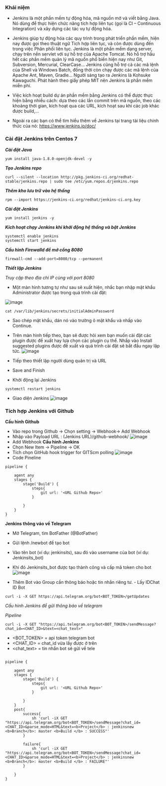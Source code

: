 ### **Khái niệm**
- Jenkins là một phần mềm tự động hóa, mã nguồn mở và viết bằng Java. Nó dùng để thực hiện chức năng tích hợp liên tục (gọi là CI – Continuous Integration) và xây dựng các tác vụ tự động hóa.

- Jenkins giúp tự động hóa các quy trình trong phát triển phần mềm, hiện nay được gọi theo thuật ngữ Tích hợp liên tục, và còn được dùng đến trong việc Phân phối liên tục. Jenkins là một phần mềm dạng server, chạy trên nền servlet với sự hỗ trợ của Apache Tomcat. Nó hỗ trợ hầu hết các phần mềm quản lý mã nguồn phổ biến hiện nay như Git, Subversion, Mercurial, ClearCase… Jenkins cũng hỗ trợ cả các mã lệnh của Shell và Windows Batch, đồng thời còn chạy được các mã lệnh của Apache Ant, Maven, Gradle… Người sáng tạo ra Jenkins là Kohsuke Kawaguchi. Phát hành theo giấy phép MIT nên Jenkins là phần mềm miễn phí.

- Việc kích hoạt build dự án phần mềm bằng Jenkins có thể được thực hiện bằng nhiều cách: dựa theo các lần commit trên mã nguồn, theo các khoảng thời gian, kích hoạt qua các URL, kích hoạt sau khi các job khác được build,…

- Ngoài ra các bạn có thể tìm hiểu thêm về Jenkins tại trang tài liệu chính thức của nó: https://www.jenkins.io/doc/
### **Cài đặt Jenkins trên Centos 7**
***Cài đặt Java***
```console
yum install java-1.8.0-openjdk-devel -y
```
***Tạo Jenkins repo***
```console
curl --silent --location http://pkg.jenkins-ci.org/redhat-stable/jenkins.repo | sudo tee /etc/yum.repos.d/jenkins.repo
```
***Thêm kho lưu trữ vào hệ thống***
```console
rpm --import https://jenkins-ci.org/redhat/jenkins-ci.org.key
```
***Cài đặt Jenkins***
```console
yum install jenkins -y
```
***Kích hoạt chạy Jenkins khi khởi động hệ thống và bật Jenkins***
```console
systemctl enable jenkins
systemctl start jenkins
```
***Cấu hình Firewalld để mở cổng 8080***
```Console
firewall-cmd --add-port=8080/tcp --permanent
```
***Thiết lập Jenkins***

*Truy cập theo địa chỉ IP cùng với port 8080*

- Một màn hình tương tự như sau sẽ xuất hiện, nhắc bạn nhập mật khẩu Administrator được tạo trong quá trình cài đặt:

![image](https://cdn.discordapp.com/attachments/473366456092852246/956769077056114698/Screenshot_86-1.webp)

```console
cat /var/lib/jenkins/secrets/initialAdminPassword
```
- Sao chép mật khẩu, dán nó vào trường ô mật khẩu và nhấp vào Continue.

- Trên màn hình tiếp theo, bạn sẽ được hỏi xem bạn muốn cài đặt các plugin được đề xuất hay lựa chọn các plugin cụ thể. Nhấp vào Install suggested plugins được đề xuất và quá trình cài đặt sẽ bắt đầu ngay lập tức.
![image](https://cdn.discordapp.com/attachments/473366456092852246/956770665577467944/Screenshot_88-1.png)
- Tiếp theo thiết lập người dùng quản trị và URL
- Save and Finish
- Khởi động lại Jenkins
```console
systemctl restart jenkins
```
- Giao diện Jenkins
![image](https://cdn.discordapp.com/attachments/473366456092852246/956773312711753778/Screenshot_97-1.png)

### **Tích hợp Jenkins với Github**
**Cấu hình Github**
- Vào repo trong Github -> Chọn setting -> Webhook-> Add Webhook
- Nhập vào Payload URL : (Jenkins URL)/github-webhook/
![image](https://cdn.discordapp.com/attachments/473366456092852246/956814051609022464/jengit3.png)
- Add Webhook
**Cấu hình Jenkins**
- Chọn New Item -> Pipeline -> OK
- Tích chọn GitHub hook trigger for GITScm polling
![image](https://cdn.discordapp.com/attachments/473366456092852246/956815226005749801/Jenkins20Github20Hook20Trigger.png)
- Code Pineline
```console
pipeline {
    
    agent any
    stages {
        stage('Build') {
            steps{
                git url: '<URL Github Repo>'
            }
            
        }
    }
}
```
**Jenkins thông váo về Telegram**
- Mở Telegram, tìm BotFather (@BotFather)
- Gửi lệnh /newbot để tạo bot

- Vào tên bot (ví dụ: jenkinsits), sau đó vào username của bot (ví dụ: Jenkinsits_bot)

- Khi đó Jenkinsits_bot được tạo thành công và cấp mã token cho bot
![image](https://cdn.discordapp.com/attachments/473366456092852246/956820593876021258/telegram-bot.png)
- Thêm Bot vào Group cần thông báo hoặc tin nhắn riêng tư. - Lấy IDChat ID Bot 
```console
curl -i -X GET https://api.telegram.org/bot<BOT_TOKEN>/getUpdates
```
*Cấu hình Jenkins để gửi thông báo về telegram*

*Pipeline*
```console
curl -i -X GET "https://api.telegram.org/bot<BOT_TOKEN>/sendMessage?chat_id=<CHAT_ID>&text=<chat_text>"
```
- <BOT_TOKEN> = api token telegram bot
- <CHAT_ID> = chat_id vừa lấy được ở trên
- <chat_text> = tin nhắn bot sẽ gửi về tele
```console

pipeline {
    
    agent any
    stages {
        stage('Build') {
            steps{
                git url: '<URL Github Repo>'
            }
            
        }
    }
    post{
        success{
            sh 'curl -iX GET "https://api.telegram.org/bot<BOT_TOKEN>/sendMessage?chat_id=<CHAT_ID>&parse_mode=HTML&text=<b>Project</b> : jenkinsnew <b>Branch</b>: master <b>Build </b> : SUCCESS"'
        }
    
        failure{
            sh 'curl -iX GET "https://api.telegram.org/bot<BOT_TOKEN>/sendMessage?chat_id=<CHAT_ID>&parse_mode=HTML&text=<b>Project</b> : jenkinsnew <b>Branch</b>: master <b>Build </b> : FAILURE"'
        }
        
    }
}

```
